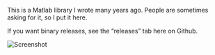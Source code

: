 This is a Matlab library I wrote many years ago. People are sometimes asking for it, so I put it here.

If you want binary releases, see the “releases” tab here on Github.

![Screenshot](http://www.strandmark.net/panorama.png)
